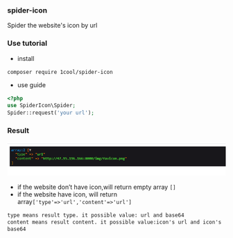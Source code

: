 ### spider-icon
Spider the website's icon by url

### Use tutorial
- install 
```shell script
composer require 1cool/spider-icon
```
- use guide
```php
<?php
use SpiderIcon\Spider;
Spider::request('your url');

```

### Result
![image](./20201009180311.png)
- if the website don’t have icon,will return empty array `[]`
- if the website have icon, will return array`['type'=>'url','content'=>'url']`
```
type means result type. it possible value: url and base64
content means result content. it possible value:icon's url and icon's base64
```

